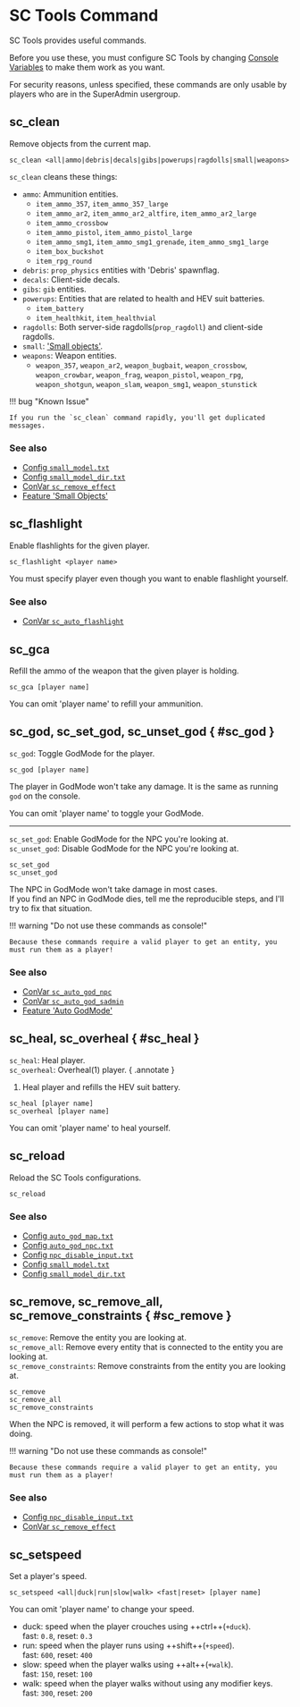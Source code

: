 # SC Tools Command

SC Tools provides useful commands.

Before you use these, you must configure SC Tools by changing [Console Variables](convar.md) to make them work as you want.

For security reasons, unless specified, these commands are only usable by players who are in the SuperAdmin usergroup.

## sc_clean

Remove objects from the current map.

``` plaintext title="USAGE"
sc_clean <all|ammo|debris|decals|gibs|powerups|ragdolls|small|weapons>
```

`sc_clean` cleans these things:

* `ammo`: Ammunition entities.
    * `item_ammo_357`, `item_ammo_357_large`
    * `item_ammo_ar2`, `item_ammo_ar2_altfire`, `item_ammo_ar2_large`
    * `item_ammo_crossbow`
    * `item_ammo_pistol`, `item_ammo_pistol_large`
    * `item_ammo_smg1`, `item_ammo_smg1_grenade`, `item_ammo_smg1_large`
    * `item_box_buckshot`
    * `item_rpg_round`
* `debris`: `prop_physics` entities with 'Debris' spawnflag.
* `decals`: Client-side decals.
* `gibs`: `gib` entities.
* `powerups`: Entities that are related to health and HEV suit batteries.
    * `item_battery`
    * `item_healthkit`, `item_healthvial`
* `ragdolls`: Both server-side ragdolls(`prop_ragdoll`) and client-side ragdolls.
* `small`: ['Small objects'](feature.md#small-objects).
* `weapons`: Weapon entities.
    * `weapon_357`, `weapon_ar2`, `weapon_bugbait`, `weapon_crossbow`, `weapon_crowbar`, `weapon_frag`, `weapon_pistol`, `weapon_rpg`, `weapon_shotgun`, `weapon_slam`, `weapon_smg1`, `weapon_stunstick`

!!! bug "Known Issue"

    If you run the `sc_clean` command rapidly, you'll get duplicated messages.

<h3>See also</h3>

* [Config `small_model.txt`](config.md#small_model)
* [Config `small_model_dir.txt`](config.md#small_model_dir)
* [ConVar `sc_remove_effect`](convar.md#sc_remove_effect)
* [Feature 'Small Objects'](feature.md#small-objects)

## sc_flashlight

Enable flashlights for the given player.

``` plaintext title="USAGE"
sc_flashlight <player name>
```

You must specify player even though you want to enable flashlight yourself.

<h3>See also</h3>

* [ConVar `sc_auto_flashlight`](convar.md#sc_auto_flashlight)

## sc_gca

Refill the ammo of the weapon that the given player is holding.

``` plaintext title="USAGE"
sc_gca [player name]
```

You can omit 'player name' to refill your ammunition.

## sc_god, sc_set_god, sc_unset_god { #sc_god }

`sc_god`: Toggle GodMode for the player.

``` plaintext title="USAGE"
sc_god [player name]
```

The player in GodMode won't take any damage. It is the same as running `god` on the console.

You can omit 'player name' to toggle your GodMode.

***

`sc_set_god`: Enable GodMode for the NPC you're looking at.  
`sc_unset_god`: Disable GodMode for the NPC you're looking at.

``` plaintext title="USAGE"
sc_set_god
sc_unset_god
```

The NPC in GodMode won't take damage in most cases.  
If you find an NPC in GodMode dies, tell me the reproducible steps, and I'll try to fix that situation.

!!! warning "Do not use these commands as console!"

    Because these commands require a valid player to get an entity, you must run them as a player!

<h3>See also</h3>

* [ConVar `sc_auto_god_npc`](convar.md#sc_auto_god)
* [ConVar `sc_auto_god_sadmin`](convar.md#sc_auto_god)
* [Feature 'Auto GodMode'](feature.md#auto-godmode)

## sc_heal, sc_overheal { #sc_heal }

`sc_heal`: Heal player.  
`sc_overheal`: Overheal(1) player.
{ .annotate }

1.    Heal player and refills the HEV suit battery.

``` plaintext title="USAGE"
sc_heal [player name]
sc_overheal [player name]
```

You can omit 'player name' to heal yourself.

## sc_reload

Reload the SC Tools configurations.

``` plaintext title="USAGE"
sc_reload
```

<h3>See also</h3>

* [Config `auto_god_map.txt`](config.md#auto_god_map)
* [Config `auto_god_npc.txt`](config.md#auto_god_npc)
* [Config `npc_disable_input.txt`](config.md#npc_disable_input)
* [Config `small_model.txt`](config.md#small_model)
* [Config `small_model_dir.txt`](config.md#small_model_dir)

## sc_remove, sc_remove_all, sc_remove_constraints { #sc_remove }

`sc_remove`: Remove the entity you are looking at.  
`sc_remove_all`: Remove every entity that is connected to the entity you are looking at.  
`sc_remove_constraints`: Remove constraints from the entity you are looking at.

``` plaintext title="USAGE"
sc_remove
sc_remove_all
sc_remove_constraints
```

When the NPC is removed, it will perform a few actions to stop what it was doing.

!!! warning "Do not use these commands as console!"

    Because these commands require a valid player to get an entity, you must run them as a player!

<h3>See also</h3>

* [Config `npc_disable_input.txt`](config.md#npc_disable_input)
* [ConVar `sc_remove_effect`](convar.md#sc_remove_effect)

## sc_setspeed

Set a player's speed.

``` plaintext title="USAGE"
sc_setspeed <all|duck|run|slow|walk> <fast|reset> [player name]
```

You can omit 'player name' to change your speed.

* duck: speed when the player crouches using ++ctrl++(`+duck`).  
    fast: `0.8`, reset: `0.3`
* run: speed when the player runs using ++shift++(`+speed`).  
    fast: `600`, reset: `400`
* slow: speed when the player walks using ++alt++(`+walk`).  
    fast: `150`, reset: `100`
* walk: speed when the player walks without using any modifier keys.  
    fast: `300`, reset: `200`
